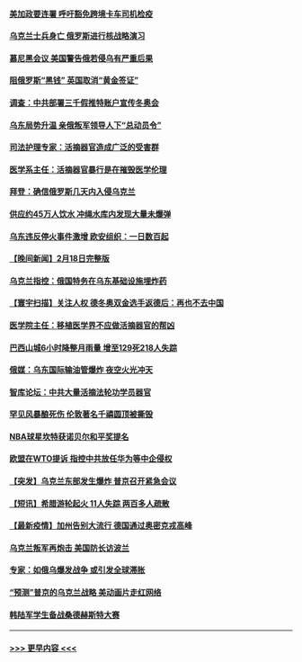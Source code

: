 #### [美加政要连署 呼吁豁免跨境卡车司机检疫](../pages/prog202/a103350741.md?t=02200301) 
#### [乌克兰士兵身亡 俄罗斯进行核战略演习](../pages/prog202/a103352247.md?t=02200301) 
#### [慕尼黑会议 美国警告俄若侵乌有严重后果](../pages/prog202/a103352232.md?t=02200301) 
#### [阻俄罗斯“黑钱” 英国取消“黄金签证”](../pages/prog202/a103352090.md?t=02200301) 
#### [调查：中共部署三千假推特账户宣传冬奥会](../pages/prog202/a103352082.md?t=02200301) 
#### [乌东局势升温 亲俄叛军领导人下“总动员令”](../pages/prog202/a103352071.md?t=02200301) 
#### [司法护理专家：活摘器官造成广泛的受害群](../pages/prog202/a103351930.md?t=02200301) 
#### [医学系主任：活摘器官暴行是在摧毁医学伦理](../pages/prog202/a103351918.md?t=02200301) 
#### [拜登：确信俄罗斯几天内入侵乌克兰](../pages/prog202/a103351905.md?t=02200301) 
#### [供应约45万人饮水 冲绳水库内发现大量未爆弹](../pages/prog202/a103351906.md?t=02200301) 
#### [乌东违反停火事件激增 欧安组织：一日数百起](../pages/prog202/a103351891.md?t=02200301) 
#### [【晚间新闻】2月18日完整版](../pages/prog202/a103351752.md?t=02200301) 
#### [乌克兰指控：俄国特务在乌东基础设施埋炸药](../pages/prog202/a103351831.md?t=02200301) 
#### [【寰宇扫描】关注人权 德冬奥双金选手返德后：再也不去中国](../pages/prog202/a103351489.md?t=02200301) 
#### [医学院主任：移植医学界不应做活摘器官的帮凶](../pages/prog202/a103351828.md?t=02200301) 
#### [巴西山城6小时降整月雨量 增至129死218人失踪](../pages/prog202/a103351811.md?t=02200301) 
#### [俄媒：乌东国际输油管爆炸 夜空火光冲天](../pages/prog202/a103351754.md?t=02200301) 
#### [智库论坛：中共大量活摘法轮功学员器官](../pages/prog202/a103351624.md?t=02200301) 
#### [罕见风暴酿死伤 伦敦著名千禧圆顶被撕毁](../pages/prog202/a103351523.md?t=02200301) 
#### [NBA球星坎特获诺贝尔和平奖提名](../pages/prog202/a103351515.md?t=02200301) 
#### [欧盟在WTO提诉 指控中共放任华为等中企侵权](../pages/prog202/a103351384.md?t=02200301) 
#### [【突发】乌克兰东部发生爆炸 普京召开紧急会议](../pages/prog202/a103351372.md?t=02200301) 
#### [【短讯】希腊游轮起火 11人失踪 两百多人疏散](../pages/prog202/a103351352.md?t=02200301) 
#### [【最新疫情】加州告别大流行 德国通过奥密克戎高峰](../pages/prog202/a103351348.md?t=02200301) 
#### [乌克兰叛军再炮击 美国防长访波兰](../pages/prog202/a103351323.md?t=02200301) 
#### [专家：如俄乌爆发战争 或引发全球滞胀](../pages/prog202/a103351180.md?t=02200301) 
#### [“预测”普京的乌克兰战略 美动画片走红网络](../pages/prog202/a103351173.md?t=02200301) 
#### [韩陆军学生备战桑德赫斯特大赛](../pages/prog202/a103351257.md?t=02200301) 

----
#### [ >>> 更早内容 <<< ](../indexes/prog202-earlier.md)

